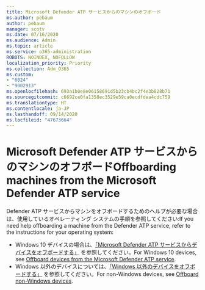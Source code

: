 ```yaml
---
title: Microsoft Defender ATP サービスからのマシンのオフボード
ms.author: pebaum
author: pebaum
manager: scotv
ms.date: 07/16/2020
ms.audience: Admin
ms.topic: article
ms.service: o365-administration
ROBOTS: NOINDEX, NOFOLLOW
localization_priority: Priority
ms.collection: Adm_O365
ms.custom:
- "6024"
- "9002913"
ms.openlocfilehash: 693a1b0e8e06158691d5b23cb4bc2f4e3b828b71
ms.sourcegitcommit: c6692ce0fa1358ec3529e59ca0ecdfdea4cdc759
ms.translationtype: HT
ms.contentlocale: ja-JP
ms.lasthandoff: 09/14/2020
ms.locfileid: "47673664"
---
```

# <a name="offboarding-machines-from-the-microsoft-defender-atp-service"></a><span data-ttu-id="185e7-102">Microsoft Defender ATP サービスからのマシンのオフボード</span><span class="sxs-lookup"><span data-stu-id="185e7-102">Offboarding machines from the Microsoft Defender ATP service</span></span>

<span data-ttu-id="185e7-103">Defender ATP サービスからマシンをオフボードするためのヘルプが必要な場合は、使用しているオペレーティング システムの手順を参照してください:</span><span class="sxs-lookup"><span data-stu-id="185e7-103">If you need help offboarding a machine from the Defender ATP service, refer to the instructions for your operating system:</span></span>  

- <span data-ttu-id="185e7-104">Windows 10 デバイスの場合は、[「Microsoft Defender ATP サービスからデバイスをオフボードする」](https://docs.microsoft.com/windows/security/threat-protection/microsoft-defender-atp/offboard-machines#offboard-windows-10-devices) を参照してください。</span><span class="sxs-lookup"><span data-stu-id="185e7-104">For Windows 10 devices, see [Offboard devices from the Microsoft Defender ATP service](https://docs.microsoft.com/windows/security/threat-protection/microsoft-defender-atp/offboard-machines#offboard-windows-10-devices).</span></span>
- <span data-ttu-id="185e7-105">Windows 以外のデバイスについては、[「Windows 以外のデバイスをオフボードする」](https://docs.microsoft.com/windows/security/threat-protection/microsoft-defender-atp/configure-endpoints-non-windows#offboard-non-windows-devices) を参照してください。</span><span class="sxs-lookup"><span data-stu-id="185e7-105">For non-Windows devices, see [Offboard non-Windows devices](https://docs.microsoft.com/windows/security/threat-protection/microsoft-defender-atp/configure-endpoints-non-windows#offboard-non-windows-devices).</span></span>